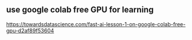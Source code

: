 ## use google colab free GPU for learning
https://towardsdatascience.com/fast-ai-lesson-1-on-google-colab-free-gpu-d2af89f53604

